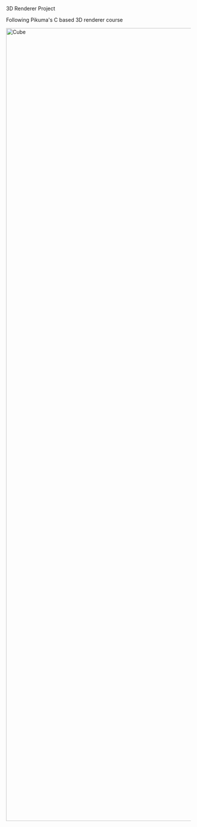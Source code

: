 3D Renderer Project

Following Pikuma's C based 3D renderer course

<img width="3840" height="2160" alt="Cube" src="https://github.com/user-attachments/assets/a19deca6-aa4b-4174-bfed-1195a7586162" />
